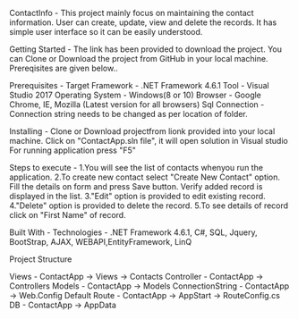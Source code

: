 ContactInfo - 
This project mainly focus on maintaining the contact information. 
User can create, update, view and delete the records.
It has simple user interface so it can be easily understood.

Getting Started - 
The link has been provided to download the project. You can Clone or Download the project from GitHub in your local machine.
Prereqisites are given below..

Prerequisites - 
Target Framework - .NET Framework 4.6.1
Tool - Visual Studio 2017
Operating System - Windows(8 or 10)
Browser - Google Chrome, IE, Mozilla (Latest version for all browsers)
Sql Connection - Connection string needs to be changed as per location of folder.

Installing - 
Clone or Download projectfrom lionk provided into your local machine.
Click on "ContactApp.sln file", it will open solution in Visual studio
For running application press "F5"


Steps to execute -
1.You will see the list of contacts whenyou run the application.
2.To create new contact select "Create New Contact" option. Fill the details on form and press Save button. Verify added record is displayed in the list.
3."Edit" option is provided to edit existing record.
4."Delete" option is provided to delete the record.
5.To see details of record click on "First Name" of record.

Built With - 
Technologies - .NET Framework 4.6.1, C#, SQL, Jquery, BootStrap, AJAX, WEBAPI,EntityFramework, LinQ

Project Structure

Views - ContactApp -> Views -> Contacts
Controller - ContactApp -> Controllers 
Models - ContactApp -> Models
ConnectionString - ContactApp -> Web.Config
Default Route - ContactApp -> AppStart -> RouteConfig.cs
DB - ContactApp -> AppData
